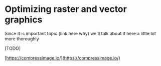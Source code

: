 # Optimizing raster and vector graphics

Since it is important topic (link here why) we'll talk about it here a little bit more thoroughly

[TODO]

[https://compressimage.io/](https://compressimage.io/)